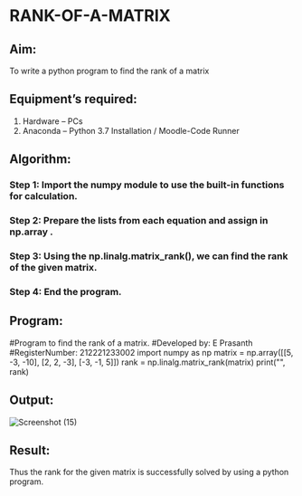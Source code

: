 # RANK-OF-A-MATRIX
## Aim:
To write a python program to find the rank of a matrix
## Equipment’s required:
1. 	Hardware – PCs
2. 	Anaconda – Python 3.7 Installation / Moodle-Code Runner
## Algorithm:
### Step 1: Import the numpy module to use the built-in functions for calculation.
### Step 2: Prepare the lists from each equation and assign in np.array .
### Step 3: Using the np.linalg.matrix_rank(), we can find the rank of the given matrix.
### Step 4: End the program.
## Program:
#Program to find the rank of a matrix.
#Developed by: E Prasanth
#RegisterNumber: 212221233002
import numpy as np
matrix = np.array([[5, -3, -10], [2, 2, -3], [-3, -1, 5]])
rank = np.linalg.matrix_rank(matrix)
print("", rank)

## Output:
![Screenshot (15)](https://github.com/PrasanthE2001/RANK-OF-A-MATRIX/assets/114572171/2da94642-fa6c-4208-9c78-9712794fca65)

## Result:
Thus the rank for the given matrix is successfully solved by  using a python program.

